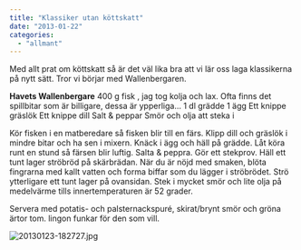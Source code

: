 ```yaml
---
title: "Klassiker utan köttskatt"
date: "2013-01-22"
categories: 
  - "allmant"
---
```


Med allt prat om köttskatt så är det väl lika bra att vi lär oss laga klassikerna på nytt sätt. Tror vi börjar med Wallenbergaren.

**Havets Wallenbergare** 400 g fisk , jag tog kolja och lax. Ofta finns det spillbitar som är billigare, dessa är ypperliga... 1 dl grädde 1 ägg Ett knippe gräslök Ett knippe dill Salt & peppar Smör och olja att steka i

Kör fisken i en matberedare så fisken blir till en färs. Klipp dill och gräslök i mindre bitar och ha sen i mixern. Knäck i ägg och häll på grädde. Låt köra runt en stund så färsen blir luftig. Salta & peppra. Gör ett stekprov. Häll ett tunt lager ströbröd på skärbrädan. När du är nöjd med smaken, blöta fingrarna med kallt vatten och forma biffar som du lägger i ströbrödet. Strö ytterligare ett tunt lager på ovansidan. Stek i mycket smör och lite olja på medelvärme tills innertemperaturen är 52 grader.

Servera med potatis- och palsternackspuré, skirat/brynt smör och gröna ärtor tom. lingon funkar för den som vill.  
  
![20130123-182727.jpg](/static/img/20130123-182727.jpg)
